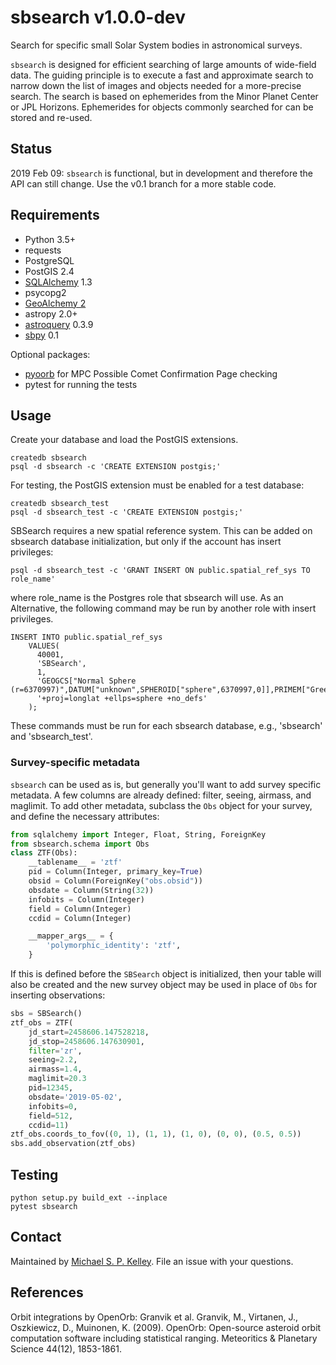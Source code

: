 # sbsearch v1.0.0-dev
Search for specific small Solar System bodies in astronomical surveys.

`sbsearch` is designed for efficient searching of large amounts of wide-field data.  The guiding principle is to execute a fast and approximate search to narrow down the list of images and objects needed for a more-precise search.   The search is based on ephemerides from the Minor Planet Center or JPL Horizons.  Ephemerides for objects commonly searched for can be stored and re-used.

## Status

2019 Feb 09: `sbsearch` is functional, but in development and therefore the API can still change.  Use the v0.1 branch for a more stable code.

## Requirements

* Python 3.5+
* requests
* PostgreSQL
* PostGIS 2.4
* [SQLAlchemy](https://www.sqlalchemy.org/) 1.3
* psycopg2
* [GeoAlchemy 2](https://geoalchemy-2.readthedocs.io/en/latest/)
* astropy 2.0+
* [astroquery](https://astroquery.readthedocs.io/en/latest/) 0.3.9
* [sbpy](https://github.com/NASA-Planetary-Science/sbpy) 0.1

Optional packages:
* [pyoorb](https://github.com/oorb/oorb) for MPC Possible Comet Confirmation Page checking
* pytest for running the tests

## Usage

Create your database and load the PostGIS extensions.

```
createdb sbsearch
psql -d sbsearch -c 'CREATE EXTENSION postgis;'
```

For testing, the PostGIS extension must be enabled for a test database:

```
createdb sbsearch_test
psql -d sbsearch_test -c 'CREATE EXTENSION postgis;'
```

SBSearch requires a new spatial reference system.  This can be added on sbsearch database initialization, but only if the account has insert privileges:

```
psql -d sbsearch_test -c 'GRANT INSERT ON public.spatial_ref_sys TO role_name'
```

where role_name is the Postgres role that sbsearch will use.  As an Alternative, the following command may be run by another role with insert privileges.

```
INSERT INTO public.spatial_ref_sys
    VALUES(
      40001,
      'SBSearch',
      1,
      'GEOGCS["Normal Sphere (r=6370997)",DATUM["unknown",SPHEROID["sphere",6370997,0]],PRIMEM["Greenwich",0],UNIT["degree",0.0174532925199433]]',
      '+proj=longlat +ellps=sphere +no_defs'
    );
```
These commands must be run for each sbsearch database, e.g., 'sbsearch' and 'sbsearch_test'.

### Survey-specific metadata

`sbsearch` can be used as is, but generally you'll want to add survey specific metadata.  A few columns are already defined: filter, seeing, airmass, and maglimit.  To add other metadata, subclass the `Obs` object for your survey, and define the necessary attributes:

``` python
from sqlalchemy import Integer, Float, String, ForeignKey
from sbsearch.schema import Obs
class ZTF(Obs):
    __tablename__ = 'ztf'
    pid = Column(Integer, primary_key=True)
    obsid = Column(ForeignKey("obs.obsid"))
    obsdate = Column(String(32))
    infobits = Column(Integer)
    field = Column(Integer)
    ccdid = Column(Integer)

    __mapper_args__ = {
        'polymorphic_identity': 'ztf',
    }
```

If this is defined before the `SBSearch` object is initialized, then your table will also be created and the new survey object may be used in place of `Obs` for inserting observations:

``` python
sbs = SBSearch()
ztf_obs = ZTF(
    jd_start=2458606.147528218,
    jd_stop=2458606.147630901,
    filter='zr',
    seeing=2.2,
    airmass=1.4,
    maglimit=20.3
    pid=12345,
    obsdate='2019-05-02',
    infobits=0,
    field=512,
    ccdid=11)
ztf_obs.coords_to_fov((0, 1), (1, 1), (1, 0), (0, 0), (0.5, 0.5))
sbs.add_observation(ztf_obs)
```

## Testing
```
python setup.py build_ext --inplace
pytest sbsearch
```

## Contact

Maintained by [Michael S. P. Kelley](https://github.com/mkelley).  File an issue with your questions.

## References

Orbit integrations by OpenOrb: Granvik et al. Granvik, M., Virtanen, J., Oszkiewicz, D., Muinonen, K. (2009).  OpenOrb: Open-source asteroid orbit computation software including statistical ranging.  Meteoritics & Planetary Science 44(12), 1853-1861.

